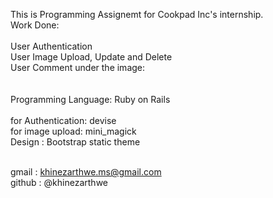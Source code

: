 This is Programming Assignemt for Cookpad Inc's internship.<br />
 Work Done:<br /><br />
User Authentication <br />
User Image Upload, Update and Delete<br />
User Comment under the image:<br /><br /><br />
Programming Language: Ruby on Rails <br /><br />
for Authentication: devise<br />
for image upload: mini_magick<br />
Design : Bootstrap static theme<br /><br />

gmail  : khinezarthwe.ms@gmail.com<br />
github : @khinezarthwe<br />


